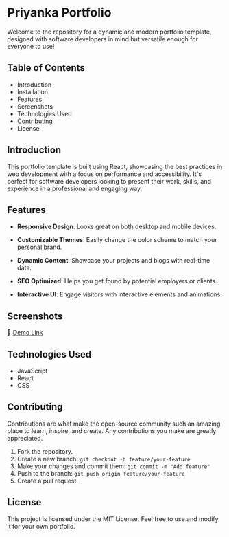 # Priyanka Portfolio

Welcome to the repository for a dynamic and modern portfolio template, designed with software developers in mind but versatile enough for everyone to use!

## Table of Contents

- Introduction
- Installation
- Features
- Screenshots
- Technologies Used
- Contributing
- License

## Introduction

This portfolio template is built using React, showcasing the best practices in web development with a focus on performance and accessibility. It's perfect for software developers looking to present their work, skills, and experience in a professional and engaging way.

## Features

- **Responsive Design**: Looks great on both desktop and mobile devices.

- **Customizable Themes**: Easily change the color scheme to match your personal brand.
- **Dynamic Content**: Showcase your projects and blogs with real-time data.
- **SEO Optimized**: Helps you get found by potential employers or clients.
- **Interactive UI**: Engage visitors with interactive elements and animations.

## Screenshots

<!-- ![IMG_7416](https://github.com/saurabhp94/sample-portfolio-using-react/assets/166574015/eee852ab-5672-4a31-9f59-65ec47d8b7cc) -->

🔗 [Demo Link](https://github.com/priyankabedwal777/portfolio)

## Technologies Used

- JavaScript
- React
- CSS

## Contributing

Contributions are what make the open-source community such an amazing place to learn, inspire, and create. Any contributions you make are greatly appreciated.

1. Fork the repository.
2. Create a new branch: `git checkout -b feature/your-feature`
3. Make your changes and commit them: `git commit -m "Add feature"`
4. Push to the branch: `git push origin feature/your-feature`
5. Create a pull request.

## License

This project is licensed under the MIT License. Feel free to use and modify it for your own portfolio.
